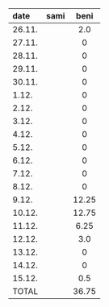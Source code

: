 | date | sami | beni |
|:-----|:----:|:----:|
|26.11.|      |  2.0 |
|27.11.|      |  0   |
|28.11.|      |  0   |
|29.11.|      |  0   |
|30.11.|      |  0   |
|1.12. |      |  0   |
|2.12. |      |  0   |
|3.12. |      |  0   |
|4.12. |      |  0   |
|5.12. |      |  0   |
|6.12. |      |  0   |
|7.12. |      |  0   |
|8.12. |      |  0   |
|9.12. |      |12.25 |
|10.12.|      |12.75 |
|11.12.|      | 6.25 |
|12.12.|      | 3.0  |
|13.12.|      |  0   |
|14.12.|      |  0   |
|15.12.|      | 0.5  |
|TOTAL |      |36.75 |